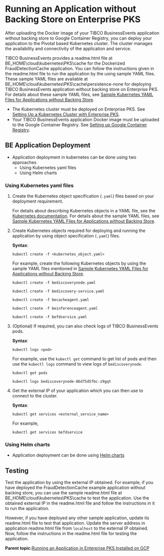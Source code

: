 # Running an Application without Backing Store on Enterprise PKS

After uploading the Docker image of your TIBCO BusinessEvents application without backing store to Google Container Registry, you can deploy your application to the Pivotal based Kubernetes cluster. The cluster manages the availability and connectivity of the application and service.

TIBCO BusinessEvents provides a readme.html file at BE_HOME\cloud\kubernetes\PKS\cache for the Dockerized FraudDetectionCache application. You can follow the instructions given in the readme.html file to run the application by the using sample YAML files. These sample YAML files are available at BE_HOME\cloud\kubernetes\PKS\cache\persistence-none for deploying TIBCO BusinessEvents application without backing store on Enterprise PKS. For details about these sample YAML files, see [Sample Kubernetes YAML Files for Applications without Backing Store](Sample%20YAML%20Files%20for%20Applications%20without%20a%20Backing%20Store#).

-   The Kubernetes cluster must be deployed on Enterprise PKS. See [Setting Up a Kubernetes Cluster with Enterprise PKS](Setting%20up%20a%20Kubernetes%20Cluster%20With%20Enterprise%20PKS).
-   Your TIBCO BusinessEvents application Docker image must be uploaded to the Google Container Registry. See [Setting up Google Container Registry](Pushing%20Application%20Docker%20Image%20to%20Google%20Container%20Registry).

## BE Application Deployment

* Application deployment in kubernetes can be done using two approaches
    * Using Kubernetes yaml files
    * Using Helm charts

### Using Kubernetes yaml files

1.  Create the Kubernetes object specification \(`.yaml`\) files based on your deployment requirement.

    For details about describing Kubernetes objects in a YAML file, see the [Kubernetes documentation](https://kubernetes.io/docs/concepts/overview/working-with-objects/kubernetes-objects/). For details about the sample YAML files, see [Sample Kubernetes YAML Files for Applications without Backing Store](Sample%20YAML%20Files%20for%20Applications%20without%20a%20Backing%20Store#).

2.  Create Kubernetes objects required for deploying and running the application by using object specification \(`.yaml`\) files.

    **Syntax**:

    ```
    kubectl create -f <kubernetes_object.yaml>
    ```

    For example, create the following Kubernetes objects by using the sample YAML files mentioned in [Sample Kubernetes YAML Files for Applications without Backing Store](Sample%20YAML%20Files%20for%20Applications%20without%20a%20Backing%20Store).

    ```
    kubectl create -f bediscoverynode.yaml
    
    kubectl create -f bediscovery-service.yaml
    
    kubectl create -f becacheagent.yaml
    
    kubectl create -f beinferenceagent.yaml
    
    kubectl create -f befdservice.yaml
    ```

3.  \(Optional\) If required, you can also check logs of TIBCO BusinessEvents pods.

    **Syntax**:

    ```
    kubectl logs <pod>
    ```

    For example, use the `kubectl get` command to get list of pods and then use the `kubectl logs` command to view logs of `bediscoverynode`.

    ```
    kubectl get pods
    
    kubectl logs bediscoverynode-86d75d5fbc-z9gqt
    ```

4.  Get the external IP of your application which you can then use to connect to the cluster.

    **Syntax**:

    ```
    kubectl get services <external_service_name>
    ```

    For example,

    ```
    kubectl get services befdservice
    ```
### Using Helm charts

* Application deployment can be done using [Helm charts](Kubernetes%20Helm.md)

## Testing

Test the application by using the external IP obtained. For example, if you have deployed the FraudDetectionCache example application without backing store, you can use the sample readme.html file at BE_HOME\cloud\kubernetes\PKS\cache to test the application. Use the obtained external IP in the readme.html file and follow the instructions in it to run the application.

However, if you have deployed any other sample application, update its readme.html file to test that application. Update the server address in application readme.html file from `localhost` to the external IP obtained. Now, follow the instructions in the readme.html file for testing the application.

**Parent topic:**[Running an Application in Enterprise PKS Installed on GCP](Running%20an%20Application%20in%20PKS%20Installed%20on%20GCP)

